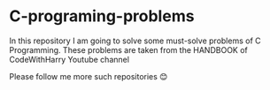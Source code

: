 # C-programing-problems
In this repository I am going to solve some must-solve problems of C Programming.
These problems are taken from the HANDBOOK of CodeWithHarry Youtube channel

Please follow me more such repositories 😊
